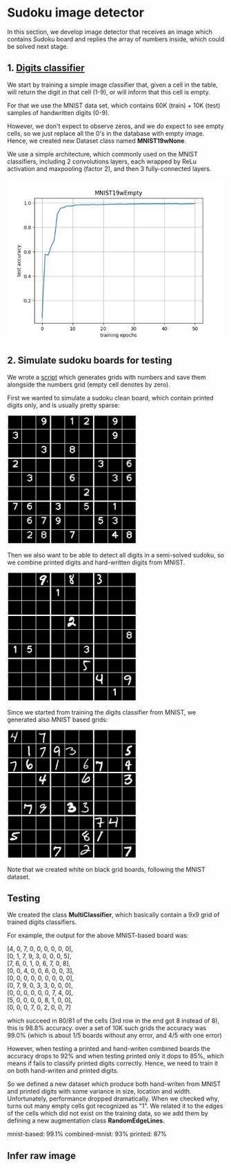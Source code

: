 # Sudoku image detector
In this section, we develop image detector that receives an image which contains Sudoku board and replies the array of 
numbers inside, which could be solved next stage. 

## 1. [Digits classifier](digits_classifier.py)
We start by training a simple image classifier that, given a cell in the table, will return the digit in that cell 
(1-9), or will inform that this cell is empty. 

For that we use the MNIST data set, which contains 60K (train) + 10K (test) samples of handwritten digits (0-9). 

However, we don't expect to observe zeros, and we do expect to see empty cells, so we just replace all the 0's in the 
database with empty image.
Hence, we created new Dataset class named **MNIST19wNone**. 

We use a simple architecture, which commonly used on the MNIST classifiers, including 2 convolutions layers, each 
wrapped by ReLu activation and maxpooling (factor 2), and then 3 fully-connected layers.

![test accuracy](outputs/MNIST19wEmpty_training.png)


## 2. Simulate sudoku boards for testing
We wrote a [script](data/GridNums/generator.py) which generates grids with numbers and save them alongside the 
numbers grid (empty cell denotes by zero).  

First we wanted to simulate a sudoku clean board, which contain printed digits only, and is usually pretty sparse: 

![printed](outputs/printed_grid.png)

Then we also want to be able to detect all digits in a semi-solved sudoku, so we combine printed digits and hard-written 
digits from MNIST.

![printed](outputs/combined_grid.png)

Since we started from training the digits classifier from MNIST, we generated also MNIST based grids: 

![printed](outputs/mnist_grid.png)

Note that we created white on black grid boards, following the MNIST dataset. 

## Testing
We created the class **MultiClassifier**, which basically contain a 9x9 grid of trained digits classifiers. 

For example, the output for the above MNIST-based board was: 

[4, 0, 7, 0, 0, 0, 0, 0, 0],<br>
[0, 1, 7, 9, 3, 0, 0, 0, 5],<br>
[7, 6, 0, 1, 0, 6, 7, 0, 8],<br>
[0, 0, 4, 0, 0, 6, 0, 0, 3],<br>
[0, 0, 0, 0, 0, 0, 0, 0, 0],<br>
[0, 7, 9, 0, 3, 3, 0, 0, 0],<br>
[0, 0, 0, 0, 0, 0, 7, 4, 0],<br>
[5, 0, 0, 0, 0, 8, 1, 0, 0],<br>
[0, 0, 0, 7, 0, 2, 0, 0, 7]

which succeed in 80/81 of the cells (3rd row in the end got 8 instead of 8), this is 98.8% accuracy. 
over a set of 10K such grids the accuracy was 99.0% (which is about 1/5 boards without any error, and 4/5 with one error)

However, when testing a printed and hand-writen combined boards the accuracy drops to 92% and when testing printed only 
it dops to 85%, which means if fails to classify printed digits correctly. 
Hence,  we need to train it on both hand-writen and printed digits.

So we defined a new dataset which produce both hand-writen from MNIST and printed digits with some variance in size, 
location and width. 
Unfortunately, performance dropped dramatically. When we checked why, turns out many empty cells got recognized as "1". 
We related it to the edges of the cells which did not exist on the training data, so we add them by defining a new 
augmentation class **RandomEdgeLines**. 

mnist-based: 99.1%
combined-mnist: 93%
printed: 87%

## Infer raw image
